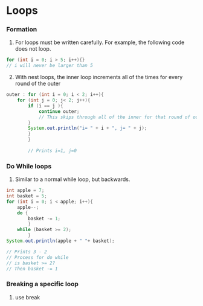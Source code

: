 # Loops
### Formation
1. For loops must be written carefully. For example, the following code does not loop.
```java
for (int i = 0; i > 5; i++){}
// i will never be larger than 5
```

2. With nest loops, the inner loop increments all of the times for every round of the outer
```java
outer : for (int i = 0; i < 2; i++){
    for (int j = 0; j< 2; j++){
        if (i == j ){
            continue outer;
            // This skips through all of the inner for that round of outer
        }
        System.out.println("i= " + i + ", j= " + j);
        }
        }
        
        // Prints i=1, j=0
```

### Do While loops
1. Similar to a normal while loop, but backwards.
```java
int apple = 7;
int basket = 5;
for (int i = 0; i < apple; i++){
    apple--;
    do {
        basket -= 1;
        }
    while (basket >= 2);
        }
System.out.println(apple + " "+ basket);

// Prints 3 - 2
// Process for do while
// is basket >= 2?
// Then basket -= 1
```

### Breaking a specific loop
1. use break <title> - from the example below to pick which loop breaks.
2. to make a + b = 4, use break A
```java
int a=0; int b = 0;
A:for(int i = 0; i<2;i++){
    B:for (int j=0; j<4; J++){
        if (I*J>=3){
            a = i;
            b = j;
            break _____;
        }
    }
}
System.out.println(a + b);
```

